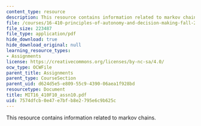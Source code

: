 ```yaml
---
content_type: resource
description: This resource contains information related to markov chains.
file: /courses/16-410-principles-of-autonomy-and-decision-making-fall-2010/7574dfcb0e47e7bfb8e2795e6c9b625c_MIT16_410F10_assn10.pdf
file_size: 223487
file_type: application/pdf
hide_download: true
hide_download_original: null
learning_resource_types:
- Assignments
license: https://creativecommons.org/licenses/by-nc-sa/4.0/
ocw_type: OCWFile
parent_title: Assignments
parent_type: CourseSection
parent_uid: d624d5e5-e809-55c9-4390-06aea1f928bd
resourcetype: Document
title: MIT16_410F10_assn10.pdf
uid: 7574dfcb-0e47-e7bf-b8e2-795e6c9b625c
---
```

This resource contains information related to markov chains.